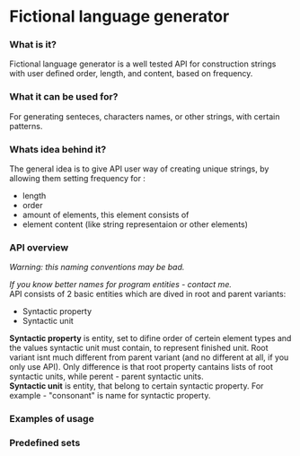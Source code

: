 # Fictional language generator
<h3>What is it?</h3>
Fictional language generator is a well tested API for construction strings with user defined order, length, and content, based on frequency.
<h3>What it can be used for?</h3>
For generating senteces, characters names, or other strings, with certain patterns.
<h3>Whats idea behind it?</h3>
The general idea is to give API user way of creating unique strings, by allowing them setting frequency for : 
<ul>
<li>length</li>
<li>order</li>
<li>amount of elements, this element consists of</li>
<li>element content (like string representaion or other elements)</li>
</ul>
<h3>API overview</h3>
<i>Warning: this naming conventions may be bad. 

If you know better names for program entities - contact me.</i> <br/>
API consists of 2 basic entities which are dived in root and parent variants:
<ul>
<li>Syntactic property</li>
<li>Syntactic unit</li>
</ul>
<b>Syntactic property</b> is entity, set to difine order of certein element types and the values syntactic unit must contain, to represent finished unit. Root variant isnt much different from parent variant (and no different at all, if you only use API). Only difference is that root property cantains lists of root syntactic units, while perent - parent syntactic units.<br/>
<b>Syntactic unit</b> is entity, that belong to certain syntactic property.
For example - "consonant" is name for syntactic property.

<h3>Examples of usage</h3>
<h3>Predefined sets</h3>
